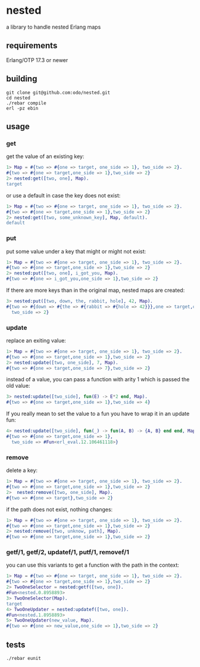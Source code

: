 # nested
a library to handle nested Erlang maps

## requirements
Erlang/OTP 17.3 or newer

## building

```
git clone git@github.com:odo/nested.git
cd nested
./rebar compile
erl -pz ebin
```

## usage

### get

get the value of an existing key:

```erlang
1> Map = #{two => #{one => target, one_side => 1}, two_side => 2}.
#{two => #{one => target,one_side => 1},two_side => 2}
2> nested:get([two, one], Map).
target
```
or use a default in case the key does not exist:


```erlang
1> Map = #{two => #{one => target, one_side => 1}, two_side => 2}.
#{two => #{one => target,one_side => 1},two_side => 2}
2> nested:get([two, some_unknown_key], Map, default).
default
```

### put
put some value under a key that might or might not exist:

```erlang
1> Map = #{two => #{one => target, one_side => 1}, two_side => 2}.
#{two => #{one => target,one_side => 1},two_side => 2}
2> nested:put([two, one], i_got_you, Map).
#{two => #{one => i_got_you,one_side => 1},two_side => 2}
```

If there are more keys than in the original map, nested maps are created:

```erlang
3> nested:put([two, down, the, rabbit, hole], 42, Map).
#{two => #{down => #{the => #{rabbit => #{hole => 42}}},one => target,one_side => 1},
  two_side => 2}
```

### update

replace an exiting value:

```erlang
1> Map = #{two => #{one => target, one_side => 1}, two_side => 2}.
#{two => #{one => target,one_side => 1},two_side => 2}
2> nested:update([two, one_side], 7, Map).
#{two => #{one => target,one_side => 7},two_side => 2}
```

instead of a value, you can pass a function with arity 1 which is passed the old value:

```erlang
3> nested:update([two_side], fun(E) -> E*2 end, Map).
#{two => #{one => target,one_side => 1},two_side => 4}
```

If you really mean to set the value to a fun you have to wrap it in an update fun:

```erlang
4> nested:update([two_side], fun(_) -> fun(A, B) -> {A, B} end end, Map).
#{two => #{one => target,one_side => 1},
  two_side => #Fun<erl_eval.12.106461118>}
```
### remove

delete a key:

```erlang
1> Map = #{two => #{one => target, one_side => 1}, two_side => 2}.
#{two => #{one => target,one_side => 1},two_side => 2}
2>  nested:remove([two, one_side], Map).
#{two => #{one => target},two_side => 2}
```

if the path does not exist, nothing changes:

```erlang
1> Map = #{two => #{one => target, one_side => 1}, two_side => 2}.
#{two => #{one => target,one_side => 1},two_side => 2}
2> nested:remove([two, unknow, path], Map).
#{two => #{one => target,one_side => 1},two_side => 2}
```

### getf/1, getf/2, updatef/1, putf/1, removef/1

you can use this variants to get a function with the path in the context:

```erlang
1> Map = #{two => #{one => target, one_side => 1}, two_side => 2}.
#{two => #{one => target,one_side => 1},two_side => 2}
2> TwoOneSelector = nested:getf([two, one]).
#Fun<nested.0.8958893>
3> TwoOneSelector(Map).
target
4> TwoOneUpdater = nested:updatef([two, one]).
#Fun<nested.1.8958893>
5> TwoOneUpdater(new_value, Map).
#{two => #{one => new_value,one_side => 1},two_side => 2}
```

## tests

`./rebar eunit`
